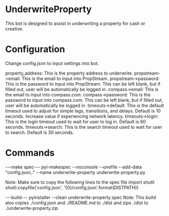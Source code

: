 # UnderwriteProperty
This bot is designed to assist in underwriting a property for cash or creative.

# Configuration
Change config.json to input settings into bot.

property_address: This is the property address to underwrite.
propstream->email: This is the email to input into PropStream.
propstream->password: This is the password to input into PropStream. This can be left blank, but if filled out, user will be automatically be logged in.
compass->email: This is the email to input into compass.com.
compass->password: This is the password to input into compass.com. This can be left blank, but if filled out, user will be automatically be logged in.
timeouts->default: This is the default timeout used to adjust for simple lags, transitions, and delays. Default is 10 seconds. Increase value if experiencing network latency.
timeouts->login: This is the login timeout used to wait for user to log in. Default is 60 seconds.
timeouts->search: This is the search timeout used to wait for user to search. Default is 30 seconds.

# Commands
---make spec---
pyi-makespec --noconsole --onefile --add-data "config.json;." --name underwrite-property underwrite-property.py

Note: Make sure to copy the following lines to the spec file
import shutil
shutil.copyfile('config.json', '{0}/config.json'.format(DISTPATH))

---build---
pyinstaller --clean underwrite-property.spec
Note: This build also copies ./config.json and ./README.md to ./dist and zips ./dist to ./underwrite-property.zip